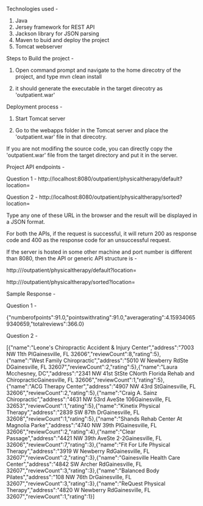 Technologies used - 

1) Java 
2) Jersey framework for REST API
3) Jackson library for JSON parsing
4) Maven to buid and deploy the project
5) Tomcat webserver


Steps to Build the project - 

1) Open command prompt and navigate to the home direcotry of the project, and type 
			mvn clean install

2) it should generate the executable in the target direcotry as 'outpatient.war'



Deployment process -

1) Start Tomcat server

2) Go to the webapps folder in the Tomcat server and place the 'outpatient.war' file in that direcotry.


If you are not modifing the source code, you can directly copy the 'outpatient.war' file from the target directory and put it in the server.


Project API endpoints -

Question 1 - http://localhost:8080/outpatient/physicaltherapy/default?location=<locationname>

Question 2 - http://localhost:8080/outpatient/physicaltherapy/sorted?location=<locationname>

Type any one of these URL in the browser and the result will be displayed in a JSON format.

For both the APIs, if the request is successful, it will return 200 as response code and 400 as the response code for an unsuccessful request.

If the server is hosted in some other machine and port number is different than 8080, then the API or generic API structure is -

  http://<IP Address: Port Number>/outpatient/physicaltherapy/default?location=<locationname>
  
  http://<IP Address: Port Number>/outpatient/physicaltherapy/sorted?location=<locationname>
  

  
  
Sample Response - 

Question 1 - 

{"numberofpoints":91.0,"pointswithrating":91.0,"averagerating":4.159340659340659,"totalreviews":366.0}

Question 2 -

[{"name":"Leone's Chiropractic Accident & Injury Center","address":"7003 NW 11th PlGainesville, FL 32606","reviewCount":8,"rating":5},{"name":"West Family Chiropractic","address":"5010 W Newberry RdSte DGainesville, FL 32607","reviewCount":2,"rating":5},{"name":"Laura Mcchesney, DC","address":"2341 NW 41st StSte CNorth Florida Rehab and ChiropracticGainesville, FL 32606","reviewCount":1,"rating":5},{"name":"ACG Therapy Center","address":"4907 NW 43rd StGainesville, FL 32606","reviewCount":2,"rating":5},{"name":"Craig A. Sainz Chiropractic","address":"4631 NW 53rd AveSte 106Gainesville, FL 32653","reviewCount":1,"rating":5},{"name":"Kinetix Physical Therapy","address":"2839 SW 87th DrGainesville, FL 32608","reviewCount":1,"rating":5},{"name":"Shands Rehab Center At Magnolia Parke","address":"4740 NW 39th PlGainesville, FL 32606","reviewCount":2,"rating":4},{"name":"Clear Passage","address":"4421 NW 39th AveSte 2-2Gainesville, FL 32606","reviewCount":7,"rating":3},{"name":"Fit For Life Physical Therapy","address":"3919 W Newberry RdGainesville, FL 32607","reviewCount":2,"rating":3},{"name":"Gainesville Health Care Center","address":"4842 SW Archer RdGainesville, FL 32607","reviewCount":3,"rating":3},{"name":"Balanced Body Pilates","address":"108 NW 76th DrGainesville, FL 32607","reviewCount":3,"rating":3},{"name":"ReQuest Physical Therapy","address":"4820 W Newberry RdGainesville, FL 32607","reviewCount":1,"rating":1}]
